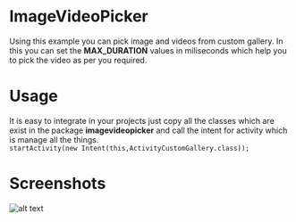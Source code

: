 # ImageVideoPicker
Using this example you can pick image and videos from custom gallery. In this you can set the <b>MAX_DURATION</b> values in 
miliseconds which help you to pick the video as per you required.

# Usage

It is easy to integrate in your projects just copy all the classes which are exist in the package <b>imagevideopicker</b> 
and call the intent for activity which is manage all the things.</br>
        ```
        startActivity(new Intent(this,ActivityCustomGallery.class));
        ```

# Screenshots

![alt text](https://s19.postimg.org/h35lm1gn7/Screenshot_20170922_230129_1.png)
